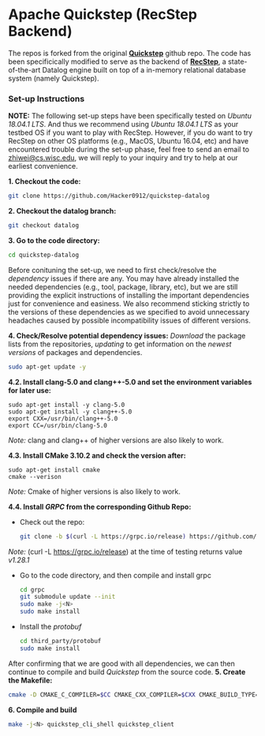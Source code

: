 # Apache Quickstep (RecStep Backend)

The repos is forked from the original **[Quickstep](https://github.com/apache/incubator-retired-quickstep)** github repo. The code has been specificically modified to serve as the backend of **[RecStep](http://)**, a state-of-the-art Datalog engine built on top of a in-memory relational database system (namely Quickstep).    

### Set-up Instructions 

**NOTE:** The following set-up steps have been specifically tested on *Ubuntu 18.04.1 LTS*. And thus we recommend using *Ubuntu 18.04.1 LTS* as your testbed OS if you want to play with RecStep. However, if you do want to try RecStep on other OS platforms (e.g., MacOS, Ubuntu 16.04, etc) and have encountered trouble during the set-up phase, feel free to send an email to zhiwei@cs.wisc.edu, we will reply to your inquiry and try to help at our earliest convenience.

 **1. Checkout the code:**
``` bash
git clone https://github.com/Hacker0912/quickstep-datalog
```
**2. Checkout the datalog branch:**
```bash
git checkout datalog
```
**3. Go to the code directory:**
``` bash
cd quickstep-datalog
```
Before conituning the set-up, we need to first check/resolve the *dependency* issues if there are any. You may have already installed the needed dependencies (e.g., tool, package, library, etc), but we are still providing the explicit instructions of installing the important dependencies 
just for convenience and easiness. We also recommend sticking strictly to the versions of these dependencies as we specified to avoid unnecessary headaches caused by possible incompatibility issues of different versions.  

**4. Check/Resolve potential dependency issues:**
 *Download* the package lists from the repositories, *updating* to get information on the *newest versions* of packages and dependencies.
``` bash
sudo apt-get update -y  
```
**4.2. Install clang-5.0 and clang++-5.0 and set the environment variables for later use:**
    
    sudo apt-get install -y clang-5.0
    sudo apt-get install -y clang++-5.0
    export CXX=/usr/bin/clang++-5.0
    export CC=/usr/bin/clang-5.0
    
*Note:* clang and clang++ of higher versions are also likely to work. 

**4.3. Install CMake 3.10.2 and check the version after:**
    
    sudo apt-get install cmake
    cmake --verison

*Note:* Cmake of higher versions is also likely to work.  
    
**4.4. Install *GRPC* from the corresponding Github Repo:**
* Check out the repo: 
     ```bash 
     git clone -b $(curl -L https://grpc.io/release) https://github.com/grpc/grpc
     ```
*Note:* (curl -L https://grpc.io/release) at the time of testing returns value *v1.28.1*

* Go to the code directory, and then compile and install grpc
    ```bash
    cd grpc 
    git submodule update --init 
    sudo make -j<N>  
    sudo make install 
    ```
* Install the *protobuf*
    ```bash
    cd third_party/protobuf 
    sudo make install
    ```
  
     
After confirming that we are good with all dependencies, we can then continue to compile and build *Quickstep* from the source code. 
**5. Create the Makefile:**
``` bash
cmake -D CMAKE_C_COMPILER=$CC CMAKE_CXX_COMPILER=$CXX CMAKE_BUILD_TYPE=Release -D ENABLE_NETWORK_CLI=True ..
```
**6. Compile and build**
```bash
make -j<N> quickstep_cli_shell quickstep_client
```
